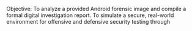 Objective:
To analyze a provided Android forensic image and compile a formal digital investigation report.
To simulate a secure, real-world environment for offensive and defensive security testing through
